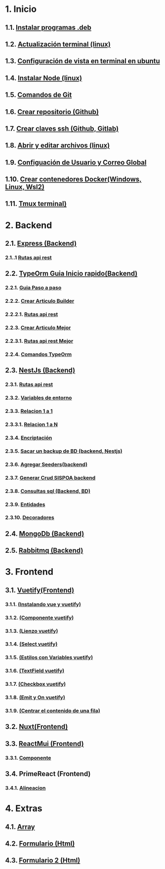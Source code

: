 # 1. Inicio
## 1.1. [Instalar programas .deb](/1inicio/1-instalarTipoDeb.md)
## 1.2. [Actualización terminal (linux)](/1inicio/2-actualizarSistema.md)
## 1.3. [Configuración de vista en terminal en ubuntu](/1inicio/3-ZSHeInstalarPowerlevel10k.md)
## 1.4. [Instalar Node (linux)](/1inicio/4-node.md)
## 1.5. [Comandos de Git](/1inicio/5-git.md)
## 1.6. [Crear repositorio (Github)](/1inicio/6-repositorio.md)
## 1.7. [Crear claves ssh (Github, Gitlab)](/1inicio/7-clavesSshLinuxWindowsWsl2.md)
## 1.8. [Abrir y editar archivos (linux)](/1inicio/8-abrirYEditarArchivosSistema.md)
## 1.9. [Configuación de Usuario y Correo Global](/1inicio/9-agregarConfigUsserEmail.md)
## 1.10. [Crear contenedores Docker(Windows, Linux, Wsl2)](/1inicio/10-docker.md)
## 1.11. [Tmux terminal)](/1inicio/11-tmux.md)
# 2. Backend
## 2.1. [Express (Backend)](/2backend/express/1-articulo.md)
### 2.1..1 [Rutas api rest](/2backend/express/1.1-articuloRutas.md)
## 2.2. [TypeOrm Guia Inicio rapido(Backend)](/2backend/typeorm/1-inicioRapido.md)
### 2.2.1. [Guia Paso a paso](/2backend/typeorm/2-pasoAPaso.md)
### 2.2.2. [Crear Articulo Builder](/2backend/typeorm/3-articuloBuilder.md)
### 2.2.2.1. [Rutas api rest](/2backend/typeorm/3.1-articuloRutasBuilder.md)
### 2.2.3. [Crear Articulo Mejor](/2backend/typeorm/4-articulo.md)
### 2.2.3.1. [Rutas api rest Mejor](/2backend/typeorm/4.1-articuloRutas.md)
### 2.2.4. [Comandos TypeOrm](/2backend/typeorm/5-comandosTypeOrm.md)
## 2.3. [NestJs (Backend)](/2backend/nestJs/1-articulo.md)
### 2.3.1. [Rutas api rest](/2backend/nestJs/1.1-articuloRutas.md)
### 2.3.2. [Variables de entorno](/2backend/nestJs/1.2-Env.md)
### 2.3.3. [Relacion 1 a 1](/2backend/nestJs/1.3-relacion_1_a_1.md)
### 2.3.3.1. [Relacion 1 a N](/2backend/nestJs/1.3.1-relacion_1_a_N.md)
### 2.3.4. [Encriptación](/2backend/nestJs/1.4-encriptadoBackendNestJS.md)
### 2.3.5. [Sacar un backup de BD (backend, Nestjs)](/2backend/nestJs/1.4-encriptadoBackendNestJS.md)
### 2.3.6. [Agregar Seeders(backend)](/2backend/nestJs/1.6-seeders.md)
### 2.3.7. [Generar Crud SISPOA backend](/2backend/nestJs/1.7-generarCrudsoloSispoa.md)
### 2.3.8. [Consultas sql (Backend, BD)](/2backend/nestJs/1.8-consultaSqlBackend.md)
### 2.3.9. [Entidades](/2backend/nestJs/1.9-entidad.md)
### 2.3.10. [Decoradores](/2backend/nestJs/1.10-decoradores.md)
## 2.4. [MongoDb (Backend)](/2backend/monodb/1-mongodb.md)
## 2.5. [Rabbitmq (Backend)](/2backend/rabbitmq/1-rabbit.md)
# 3. Frontend
## 3.1. [Vuetify(Frontend)](/3frontend/vuetify/1-vuetify.md)
### 3.1.1. [(Instalando vue y vuetify)](/3frontend/vuetify/1.1-instalar.md)
### 3.1.2. [(Componente vuetify)](/3frontend/vuetify/1.2-componente.md)
### 3.1.3. [(Lienzo vuetify)](/3frontend/vuetify/1.3.-lienzo.md)
### 3.1.4. [(Select vuetify)](/3frontend/vuetify/1.4-select.md)
### 3.1.5. [(Estilos con Variables vuetify)](/3frontend/vuetify/1.5-estilos%20como%20variables.md)
### 3.1.6. [(TextField vuetify)](/3frontend/vuetify/1.6-textField.md)
### 3.1.7. [(Checkbox vuetify)](/3frontend/vuetify/1.7-checkBox.md)
### 3.1.8. [(Emit y On vuetify)](/3frontend/vuetify/1.8-emitYOn.md)
### 3.1.9. [(Centrar el contenido de una fila)](/3frontend/vuetify/1.9-centrarFila.md)
## 3.2. [Nuxt(Frontend)](/3frontend/vuetify/2-nuxt.md)
## 3.3. [ReactMui (Frontend)](/3frontend/reactMui/1-reactMui.md)
### 3.3.1. [Componente](/3frontend/reactMui/1.1-componente.md)
## 3.4. PrimeReact (Frontend)
### 3.4.1. [Alineacion](/3frontend/primereact/1.1-alineaciones.md)
# 4. Extras
## 4.1. [Array](/4utilitarios/1-array.md)
## 4.2. [Formulario (Html)](/4utilitarios/2-formularioHtml.md)
## 4.3. [Formulario 2 (Html)](/4utilitarios/3-formularioHtml2.md)
